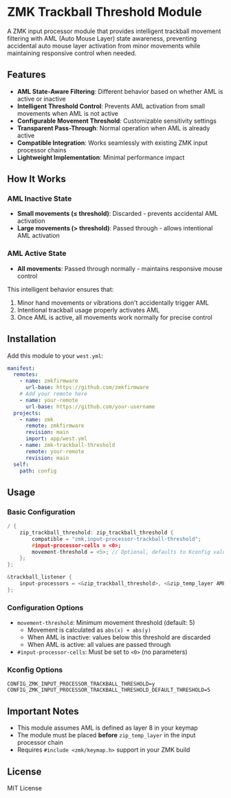 # ZMK Trackball Threshold Module

A ZMK input processor module that provides intelligent trackball movement filtering with AML (Auto Mouse Layer) state awareness, preventing accidental auto mouse layer activation from minor movements while maintaining responsive control when needed.

## Features

- **AML State-Aware Filtering**: Different behavior based on whether AML is active or inactive
- **Intelligent Threshold Control**: Prevents AML activation from small movements when AML is not active
- **Configurable Movement Threshold**: Customizable sensitivity settings
- **Transparent Pass-Through**: Normal operation when AML is already active
- **Compatible Integration**: Works seamlessly with existing ZMK input processor chains
- **Lightweight Implementation**: Minimal performance impact

## How It Works

### AML Inactive State

- **Small movements (≤ threshold)**: Discarded - prevents accidental AML activation
- **Large movements (> threshold)**: Passed through - allows intentional AML activation

### AML Active State

- **All movements**: Passed through normally - maintains responsive mouse control

This intelligent behavior ensures that:

1. Minor hand movements or vibrations don't accidentally trigger AML
2. Intentional trackball usage properly activates AML
3. Once AML is active, all movements work normally for precise control

## Installation

Add this module to your `west.yml`:

```yaml
manifest:
  remotes:
    - name: zmkfirmware
      url-base: https://github.com/zmkfirmware
    # Add your remote here
    - name: your-remote
      url-base: https://github.com/your-username
  projects:
    - name: zmk
      remote: zmkfirmware
      revision: main
      import: app/west.yml
    - name: zmk-trackball-threshold
      remote: your-remote
      revision: main
  self:
    path: config
```

## Usage

### Basic Configuration

```c
/ {
    zip_trackball_threshold: zip_trackball_threshold {
        compatible = "zmk,input-processor-trackball-threshold";
        #input-processor-cells = <0>;
        movement-threshold = <5>; // Optional, defaults to Kconfig value
    };
};

&trackball_listener {
    input-processors = <&zip_trackball_threshold>, <&zip_temp_layer AML 30000>;
};
```

### Configuration Options

- `movement-threshold`: Minimum movement threshold (default: 5)
  - Movement is calculated as `abs(x) + abs(y)`
  - When AML is inactive: values below this threshold are discarded
  - When AML is active: all values are passed through
- `#input-processor-cells`: Must be set to `<0>` (no parameters)

### Kconfig Options

```
CONFIG_ZMK_INPUT_PROCESSOR_TRACKBALL_THRESHOLD=y
CONFIG_ZMK_INPUT_PROCESSOR_TRACKBALL_THRESHOLD_DEFAULT_THRESHOLD=5
```

## Important Notes

- This module assumes AML is defined as layer 8 in your keymap
- The module must be placed **before** `zip_temp_layer` in the input processor chain
- Requires `#include <zmk/keymap.h>` support in your ZMK build

## License

MIT License
